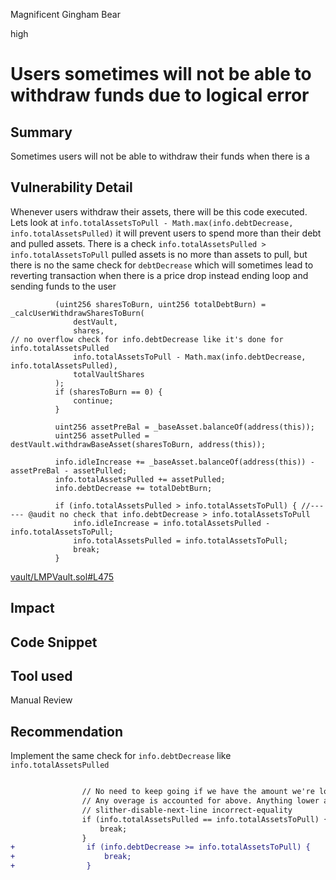 Magnificent Gingham Bear

high

# Users sometimes will not be able to withdraw funds due to logical error
## Summary
Sometimes users will not be able to withdraw their funds when there is a 
## Vulnerability Detail
Whenever users withdraw their assets, there will be this code executed. Lets look at `info.totalAssetsToPull - Math.max(info.debtDecrease, info.totalAssetsPulled)` it will prevent users to spend more than their debt and pulled assets.
There is a check `info.totalAssetsPulled > info.totalAssetsToPull` pulled assets is no more than assets to pull, but there is no the same check for `debtDecrease` which will sometimes lead to reverting transaction when there is a price drop instead ending loop and sending funds to the user
 
```solidity
          (uint256 sharesToBurn, uint256 totalDebtBurn) = _calcUserWithdrawSharesToBurn(
              destVault,
              shares,
// no overflow check for info.debtDecrease like it's done for info.totalAssetsPulled
              info.totalAssetsToPull - Math.max(info.debtDecrease, info.totalAssetsPulled), 
              totalVaultShares
          );
          if (sharesToBurn == 0) {
              continue;
          }

          uint256 assetPreBal = _baseAsset.balanceOf(address(this));
          uint256 assetPulled = destVault.withdrawBaseAsset(sharesToBurn, address(this));

          info.idleIncrease += _baseAsset.balanceOf(address(this)) - assetPreBal - assetPulled;
          info.totalAssetsPulled += assetPulled;
          info.debtDecrease += totalDebtBurn;

          if (info.totalAssetsPulled > info.totalAssetsToPull) { //------ @audit no check that info.debtDecrease > info.totalAssetsToPull
              info.idleIncrease = info.totalAssetsPulled - info.totalAssetsToPull;
              info.totalAssetsPulled = info.totalAssetsToPull;
              break;
          }
```
[vault/LMPVault.sol#L475](https://github.com/sherlock-audit/2023-06-tokemak/blob/main/v2-core-audit-2023-07-14/src/vault/LMPVault.sol#L475)
## Impact

## Code Snippet

## Tool used

Manual Review

## Recommendation
Implement the same check for `info.debtDecrease` like `info.totalAssetsPulled`
```diff

                // No need to keep going if we have the amount we're looking for
                // Any overage is accounted for above. Anything lower and we need to keep going
                // slither-disable-next-line incorrect-equality
                if (info.totalAssetsPulled == info.totalAssetsToPull) {
                    break;
                }
+                if (info.debtDecrease >= info.totalAssetsToPull) {
+                    break;
+                }
```